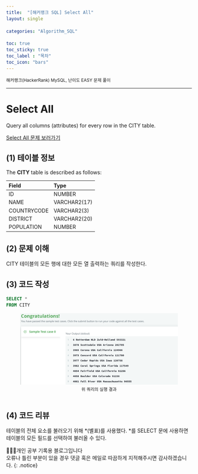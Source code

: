 ```yaml
---
title:  "[해커랭크 SQL] Select All"
layout: single

categories: "Algorithm_SQL"

toc: true
toc_sticky: true
toc_label : "목차"
toc_icon: "bars"
---
```


<small>해커랭크(HackerRank) MySQL, 난이도 EASY 문제 풀이</small>

***

# Select All
Query all columns (attributes) for every row in the CITY table.

[Select All 문제 보러가기](https://www.hackerrank.com/challenges/select-all-sql/problem?isFullScreen=true)

## (1) 테이블 정보
The **CITY** table is described as follows:

|Field|Type|
|:----|:---|
|ID| NUMBER|
|NAME| VARCHAR2(17)|
|COUNTRYCODE| VARCHAR2(3)|
|DISTRICT| VARCHAR2(20)|
|POPULATION |NUMBER|

## (2) 문제 이해
CITY 테이블의 모든 행에 대한 모든 열 출력하는 쿼리를 작성한다.

## (3) 코드 작성
```sql
SELECT *
FROM CITY
```

<div style="text-align : center;">
<img src="/assets/images/sql/hackerrank/hackerrank_mysql_1.png" width="85%">
</div>
<center><small>위 쿼리의 실행 결과</small></center>

<br>

## (4) 코드 리뷰
테이블의 전체 요소를 불러오기 위해 *(별표)를 사용했다. *를 SELECT 문에 사용하면 테이블의 모든 필드를 선택하여 불러올 수 있다.

👩🏻‍💻개인 공부 기록용 블로그입니다
<br>오류나 틀린 부분이 있을 경우 댓글 혹은 메일로 따끔하게 지적해주시면 감사하겠습니다.
{: .notice}